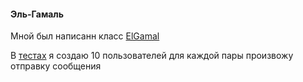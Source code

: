#### Эль-Гамаль
Мной был написанн класс [ElGamal](/src/main/kotlin/ru/leidenn/lab/cryptography/ElGamal.kt) 


В [тестах](/src/test/kotlin/ru/leidenn/lab/cryptography/ElGamalTets.kt) я создаю 10 пользователей для каждой пары произвожу отправку сообщения    

